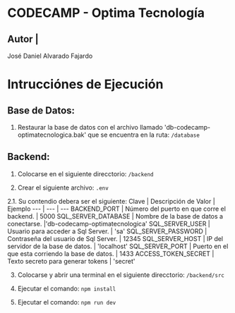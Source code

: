 # CODECAMP - Optima Tecnología

Autor |
---
José Daniel Alvarado Fajardo


# Intrucciónes de Ejecución
## Base de Datos:
1. Restaurar la base de datos con el archivo llamado 'db-codecamp-optimatecnologica.bak'
que se encuentra en la ruta:
`
/database
`

## Backend:
1. Colocarse en el siguiente direcctorio:
 `
/backend
 `

2. Crear el siguiente archivo:
 `
.env
 `

2.1. Su contendio debera ser el siguiente:
Clave               | Descripción de Valor                              | Ejemplo
---                 | ---                                               | ---
BACKEND_PORT        | Número del puerto en que corre el backend.        | 5000
SQL_SERVER_DATABASE | Nombre de la base de datos a conectarse.          |'db-codecamp-optimatecnologica'
SQL_SERVER_USER     | Usuario para acceder a Sql Server.                | 'sa'
SQL_SERVER_PASSWORD | Contraseña del usuario de Sql Server.             | 12345
SQL_SERVER_HOST     | IP del servidor de la base de datos.              | 'localhost'
SQL_SERVER_PORT     | Puerto en el que esta corriendo la base de datos. | 1433
ACCESS_TOKEN_SECRET | Texto secreto para generar tokens                 | 'secret'

3. Colocarse y abrir una terminal  en el siguiente direcctorio:
 `
/backend/src
 `

4. Ejecutar el comando: 
`
npm install
`

5. Ejecutar el comando: 
`
npm run dev
`